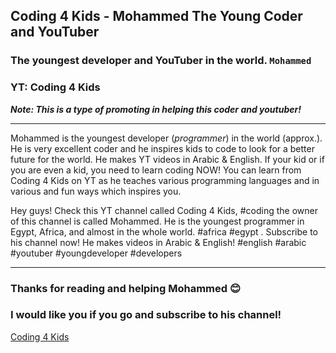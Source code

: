 ## Coding 4 Kids - Mohammed The Young Coder and YouTuber

### The youngest developer and YouTuber in the world. `Mohammed`

### YT: Coding 4 Kids

***Note: This is a type of promoting in helping this coder and youtuber!***

---------------------------------------------------------------------------------------

Mohammed is the youngest developer (*programmer*) in the world (approx.). He is very excellent coder and he inspires kids to code to look for a better future for the world. He makes YT videos in Arabic & English. If your kid or if you are even a kid, you need to learn coding NOW! You can learn from Coding 4 Kids on YT as he teaches various programming languages and in various and fun ways which inspires you.

Hey guys! Check this YT channel called Coding 4 Kids, #coding the owner of this channel is called Mohammed. He is the youngest programmer in Egypt, Africa, and almost in the whole world. #africa #egypt . Subscribe to his channel now! He makes videos in Arabic & English! #english #arabic #youtuber #youngdeveloper #developers

---------------------------------------------------------------

### Thanks for reading and helping Mohammed 😊

### I would like you if you go and subscribe to his channel!

[Coding 4 Kids](https://bit.ly/3BHd0SD)